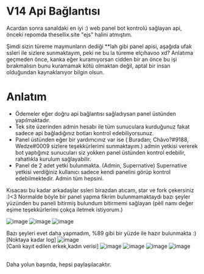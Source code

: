 # V14 Api Bağlantısı

Acardan sonra sanaldaki en iyi :) web panel bot kontrolü sağlayan api, önceki repomda thesellix.site "ejs" halini atmıştım.

Şimdi sizin türeme maymunların dediği **lah gibi panel apisi, aşağıda ufak ssleri ile sizlere sunmaktayım, peki ne bu la türeme elçıhavoo xd? Anlatıma geçmeden önce, kanka eğer kuramıyorsan cidden bir an önce bu işi bırakmalısın bunu kuramamak kötü olmaktan değil, aptal bir insan olduğundan kaynaklanıyor bilgin olsun.

# Anlatım

- Ödemeler eğer doğru api bağlantısı sağladıysan panel üstünden yapılmaktadır.
- Tek site üzerinden admin hesabı ile tüm sunuculara kurduğunuz fakat sadece api bağladığınız botları kontrol edebiliyorsunuz.
- Panel üstünden eğer bir yardımcınız var ise ( Buradan; Châvo?#9188, Wedze#0009 sizlere teşekkürlerimi sunmaktayım.) admin yetkisi vererek bot yaptığınız sunucuları siz yokken panel üstünden kontrol edebilir, rahatlıkla kurulum sağlayabilir.
- Panel de 2 adet yetki bulunmakta. (Admin, Supernative) Supernative yetkisi verdiğiniz kullanıcı sadece kendi panelini görüp kontrol edebilmektedir. Admin tüm hepsini.

Kısacası bu kadar arkadaşlar ssleri birazdan atıcam, star ve fork çekersiniz :)<3 Normalde böyle bir panel yapma fikrim bulunmamaktaydı bazı şeyler yüzünden bu paneli bitirmiş bulundum bitirmemi sağlayan (pèll namı değer eşime teşekkürlerimi çokça iletmek istiyorum.)

![image](https://user-images.githubusercontent.com/74346832/235816320-949d0bd9-aad4-46e5-a4fe-c4ba2fe3746b.png)
![image](https://user-images.githubusercontent.com/74346832/235816434-7279211a-2b8b-4f1f-9f39-d5e5f09de2d7.png)
![image](https://user-images.githubusercontent.com/74346832/235816578-20e71d18-54a8-46fd-818e-1cedc92c5028.png)

Bazı şeyleri evet daha yapmadım, %89 gibi bir yüzde ile hazır bulunmakta :) <br>
[Noktaya kadar log]
![image](https://github.com/Vparonline/Web-panel-API/assets/74346832/930311f9-f423-4dd7-b1f6-f31e2bb53cc6) <br>
[Canlı kayıt edilen erkek,kadın verisi]
![image](https://github.com/Vparonline/Web-panel-API/assets/74346832/3229737f-54a8-4621-a095-3088136a990e)
![image](https://github.com/Vparonline/Web-panel-API/assets/74346832/f708d57d-d61d-4c81-a853-a8183b3e4246)
![image](https://github.com/Vparonline/Web-panel-API/assets/74346832/f7682643-0c3d-482a-86be-e40254f3d76b)
![image](https://github.com/Vparonline/Web-panel-API/assets/74346832/96d11366-d2b5-49a1-ac46-0b54a802d8f3)

<br>
Daha yolun başında, hepsi paylaşılacaktır.
